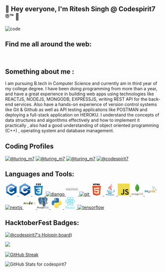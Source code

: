 ## 👋 Hey everyone, I'm Ritesh Singh @ Codespirit7 ®™ 👋
![code](https://user-images.githubusercontent.com/88592710/194705266-a675da46-102d-449f-9e7f-2f351c42aec1.jpeg)

## Find me all around the web:

<a href="https://twitter.com/singh_ritesh14" target="blank"><img align="center" src="https://github.com/mishmanners/MishManners/blob/master/socials/twitter%20(2).png" title = "Twitter" alt="" height="30" /></a>    <a href="http://linkedin.com/in/ritesh-in" target="blank"><img align="center" src="https://github.com/mishmanners/MishManners/blob/master/socials/transparent-Linkedin-logo-icon.png" alt="" height="30" /></a>     <a href="http://instagram.com/turingmachine_" target="blank"><img align="center" src="https://github.com/mishmanners/MishManners/blob/master/socials/instagram.png" alt="" height="30" /></a>
  
 

## Something about me :
I am pursuing B.tech in Computer Science and currently am in third year of my college degree.
I have been doing programming from more than a year, and have a great experience in building web apps using technologies like REACTJS, NODEJS, MONGODB, EXPRESSJS, writing REST API for the back-end services.
Also have a hands-on experience of version control systems like Git & Github as well as API testing applications like POSTMAN and deploying a full-stack application on HEROKU.
I understand the concepts of data structures and algorithms effectively and how to implement it practically , also had a good understanding of object oriented programming (C++) , operating system and database management.


## Coding Profiles

<a href="https://www.codechef.com/users/turing_m7" target="blank"><img align="center" src="https://avatars.githubusercontent.com/u/11960354?v=4" alt="@turing_m7" height="30" width="40" /></a>   <a href="https://codeforces.com/profile/@turing_m7" target="blank"><img align="center" src="https://raw.githubusercontent.com/rahuldkjain/github-profile-readme-generator/master/src/images/icons/Social/codeforces.svg" alt="@turing_m7" height="30" width="40" /></a>   <a href="https://www.leetcode.com/turing_m7" target="blank"><img align="center" src="https://raw.githubusercontent.com/rahuldkjain/github-profile-readme-generator/master/src/images/icons/Social/leet-code.svg" alt="@turing_m7" height="30" width="40" /></a>   <a href="https://auth.geeksforgeeks.org/user/@codespirit7" target="blank"><img align="center" src="https://raw.githubusercontent.com/rahuldkjain/github-profile-readme-generator/master/src/images/icons/Social/geeks-for-geeks.svg" alt="@codespirit7" height="30" width="40" /></a>

## Languages and Tools:
<p align="left"> <a href="https://www.cprogramming.com/" target="_blank" rel="noreferrer"> <img src="https://raw.githubusercontent.com/devicons/devicon/master/icons/c/c-original.svg" alt="c" width="40" height="40"/> </a>  <a href="https://www.w3schools.com/cpp/" target="_blank" rel="noreferrer"> <img src="https://raw.githubusercontent.com/devicons/devicon/master/icons/cplusplus/cplusplus-original.svg" alt="cplusplus" width="40" height="40"/> </a>   <a href="https://www.w3schools.com/css/" target="_blank" rel="noreferrer"> <img src="https://raw.githubusercontent.com/devicons/devicon/master/icons/css3/css3-original-wordmark.svg" alt="css3" width="40" height="40"/> </a>    <a href="https://www.djangoproject.com/" target="_blank" rel="noreferrer"> <img src="https://cdn.worldvectorlogo.com/logos/django.svg" alt="django" width="40" height="40"/> </a>    <a href="https://expressjs.com" target="_blank" rel="noreferrer"> <img src="https://raw.githubusercontent.com/devicons/devicon/master/icons/express/express-original-wordmark.svg" alt="express" width="40" height="40"/> </a>      <a href="https://firebase.google.com/" target="_blank" rel="noreferrer"> 
<img src="https://www.vectorlogo.zone/logos/git-scm/git-scm-icon.svg" alt="git" width="40" height="40"/> </a>    <a href="https://www.w3.org/html/" target="_blank" rel="noreferrer"> <img src="https://raw.githubusercontent.com/devicons/devicon/master/icons/html5/html5-original-wordmark.svg" alt="html5" width="40" height="40"/> </a> <a href="https://www.java.com" target="_blank" rel="noreferrer"> <img src="https://raw.githubusercontent.com/devicons/devicon/master/icons/java/java-original.svg" alt="java" width="40" height="40"/> </a>   <a href="https://developer.mozilla.org/en-US/docs/Web/JavaScript" target="_blank" rel="noreferrer"> <img src="https://raw.githubusercontent.com/devicons/devicon/master/icons/javascript/javascript-original.svg" alt="javascript" width="40" height="40"/> </a>      <a href="https://www.mongodb.com/" target="_blank" rel="noreferrer"> <img src="https://raw.githubusercontent.com/devicons/devicon/master/icons/mongodb/mongodb-original-wordmark.svg" alt="mongodb" width="40" height="40"/> </a>    <a href="https://www.mysql.com/" target="_blank" rel="noreferrer"> <img src="https://raw.githubusercontent.com/devicons/devicon/master/icons/mysql/mysql-original-wordmark.svg" alt="mysql" width="40" height="40"/> </a>    <a href="https://nextjs.org/" target="_blank" rel="noreferrer"> <img src="https://cdn.worldvectorlogo.com/logos/nextjs-2.svg" alt="nextjs" width="40" height="40"/> </a>     <a href="https://nodejs.org" target="_blank" rel="noreferrer"> <img src="https://raw.githubusercontent.com/devicons/devicon/master/icons/nodejs/nodejs-original-wordmark.svg" alt="nodejs" width="40" height="40"/> </a>   <a href="https://www.postgresql.org" target="_blank" rel="noreferrer"> <img src="https://raw.githubusercontent.com/devicons/devicon/master/icons/postgresql/postgresql-original-wordmark.svg" alt="postgresql" width="40" height="40"/> </a>    <a href="https://www.python.org" target="_blank" rel="noreferrer"> <img src="https://raw.githubusercontent.com/devicons/devicon/master/icons/python/python-original.svg" alt="python" width="40" height="40"/> </a>   <a href="https://reactjs.org/" target="_blank" rel="noreferrer"> <img src="https://raw.githubusercontent.com/devicons/devicon/master/icons/react/react-original-wordmark.svg" alt="react" width="40" height="40"/> </a>    <a href="https://www.tensorflow.org" target="_blank" rel="noreferrer"> <img src="https://www.vectorlogo.zone/logos/tensorflow/tensorflow-icon.svg" alt="tensorflow" width="40" height="40"/> </a>

</p>

## HacktoberFest Badges:

[![@codespirit7's Holopin board](https://holopin.me/codespirit7)](https://holopin.io/@codespirit7))

<img src="https://github.com/codespirit7/codespirit7/blob/master/ezgif-4-5370f601a9b3.gif" width="700">

[![GitHub Streak](https://github-readme-streak-stats.herokuapp.com?user=codespirit7&theme=radical)](https://git.io/streak-stats)

<img src="https://github-readme-stats.vercel.app/api?username=codespirit7&show_icons=true&include_all_commits=true&count_private=true&theme=jolly&layout=compact" alt="GitHub Stats for codespirit7" width="700">
